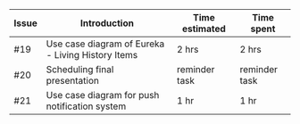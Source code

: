 | Issue | Introduction | Time estimated | Time spent |
|---|---|---|---|
| #19 | Use case diagram of Eureka - Living History Items | 2 hrs | 2 hrs |
| #20 | Scheduling final presentation | reminder task |reminder task|
| #21 | Use case diagram for push notification system | 1 hr | 1 hr |

